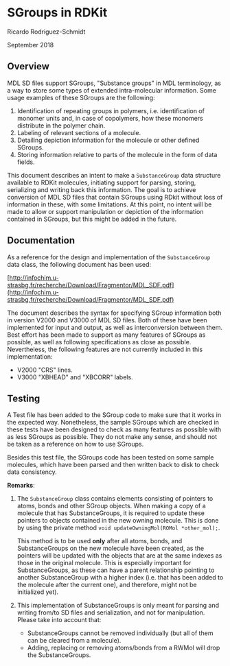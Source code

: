 # SGroups in RDKit
Ricardo Rodriguez-Schmidt

September 2018


## Overview

MDL SD files support SGroups, "Substance groups" in MDL terminology, as a way to store some types of extended intra-molecular information. Some usage examples of these SGroups are the following:

1. Identification of repeating groups in polymers, i.e. identification of monomer units and, in case of copolymers, how these monomers distribute in the polymer chain.
1. Labeling of relevant sections of a molecule.
1. Detailing depiction information for the molecule or other defined SGroups.
1. Storing information relative to parts of the molecule in the form of data fields.

This document describes an intent to make a `SubstanceGroup` data structure available to RDKit molecules, initiating support for parsing, storing, serializing and writing back this information. The goal is to achieve conversion of MDL SD files that contain SGroups using RDkit without loss of information in these, with some limitations. At this point, no intent will be made to allow or support manipulation or depiction of the information contained in SGroups, but this might be added in the future.

## Documentation

As a reference for the design and implementation of the `SubstanceGroup` data class, the following document has been used:

[http://infochim.u-strasbg.fr/recherche/Download/Fragmentor/MDL_SDF.pdf](http://infochim.u-strasbg.fr/recherche/Download/Fragmentor/MDL_SDF.pdf)

The document describes the syntax for specifying SGroup information both in version V2000 and V3000 of MDL SD files. Both of these have been implemented for input and output, as well as interconversion between them. Best effort has been made to support as many features of SGroups as possible, as well as following specifications as close as possible. Nevertheless, the following features are not currently included in this implementation:

- V2000 "CRS" lines.
- V3000 "XBHEAD" and "XBCORR" labels.

## Testing

A Test file has been added to the SGroup code to make sure that it works in the expected way. Nonetheless, the sample SGroups which are checked in these tests have been designed to check as many features as possible with as less SGroups as possible. They do not make any sense, and should not be taken as a reference on how to use SGroups.

Besides this test file, the SGroups code has been tested on some sample molecules, which have been parsed and then written back to disk to check data consistency.

**Remarks**:

1. The `SubstanceGroup` class contains elements consisting of pointers to atoms, bonds and other SGroup objects. When making a copy of a molecule that has SubstanceGroups, it is required to update these pointers to objects contained in the new owning molecule. This is done by using the private method `void updateOwningMol(ROMol *other_mol);`.

   This method is to be used **only** after all atoms, bonds, and SubstanceGroups on the new molecule have been created, as the pointers will be updated with the objects that are at the same indexes as those in the original molecule. This is especially important for SubstanceGroups, as these can have a parent relationship pointing to another SubstanceGroup with a higher index (i.e. that has been added to the molecule after the current one), and therefore, might not be initialized yet).

2. This implementation of SubstanceGroups is only meant for parsing and writing from/to SD files and serialization, and not for manipulation. Please take into account that:
    - SubstanceGroups cannot be removed individually (but all of them can be cleared from a molecule).
    - Adding, replacing or removing atoms/bonds from a RWMol will drop the SubstanceGroups.